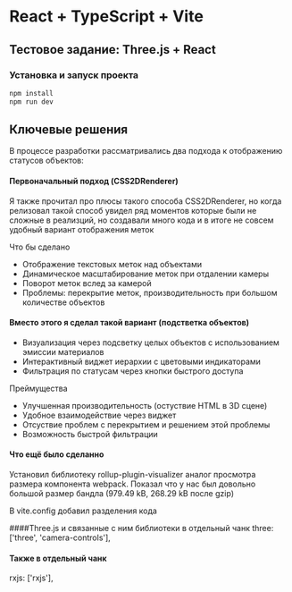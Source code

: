 # React + TypeScript + Vite

## Тестовое задание: Three.js + React

### Установка и запуск проекта

```sh
npm install
npm run dev
```

## Ключевые решения


В процессе разработки рассматривались два подхода к отображению статусов объектов:


#### Первоначальный подход (CSS2DRenderer)
Я также прочитал про плюсы такого способа  CSS2DRenderer, но когда релизовал такой способ увидел ряд моментов которые были не сложные в реализций, но создавали много кода и в итоге не совсем удобный вариант отображения меток 

Что бы сделано 
- Отображение текстовых меток над объектами
- Динамическое масштабирование меток при отдалении камеры
- Поворот меток вслед за камерой 
- Проблемы: перекрытие меток, производительность при большом количестве объектов

#### Вместо этого я сделал такой вариант (подстветка объектов)
- Визуализация через подсветку целых объектов с использованием эмиссии материалов
- Интерактивный виджет иерархии с цветовыми индикаторами
- Фильтрация по статусам через кнопки быстрого доступа

Преймущества 
- Улучшенная производительность (остуствие HTML в 3D сцене)
- Удобное взаимодействие через виджет 
- Отсуствие проблем с перекрытием и решением этой проблемы 
- Возможность быстрой фильтрации


#### Что ещё было сделанно 
Установил библиотеку rollup-plugin-visualizer аналог просмотра размера компонента webpack. Показал что у нас был довольно большой размер бандла (979.49 kB, 268.29 kB после gzip)

В vite.config добавил разделения кода

####Three.js и связанные с ним библиотеки в отдельный чанк
    three: ['three', 'camera-controls'],

#### Также в отдельный чанк 
rxjs: ['rxjs'],